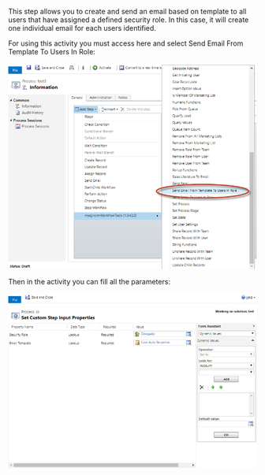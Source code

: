 This step allows you to create and send an email based on template to all users that have assigned a defined security role.
In this case, it will create one individual email for each users identified.

For using this activity you must access here and select Send Email From Template To Users In Role:

![](SendEmailFromTemplateToUsersInRole1.png)

Then in the activity you can fill all the parameters:

![](SendEmailFromTemplateToUsersInRole2.png)
